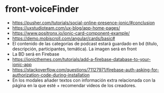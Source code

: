 # front-voiceFinder

- https://pusher.com/tutorials/social-online-presence-ionic/#conclusion
- https://uxstudioteam.com/ux-blog/app-home-pages/
- https://www.positronx.io/ionic-card-component-example/
- https://demo.mobiscroll.com/angular/cards/basic#
- El contenido de las categorías de podcast estará guardado en bd (título, descripción, participantes, temática). La imagen será en front
- La BD será en Firebase
- https://ionicthemes.com/tutorials/add-a-firebase-database-to-your-ionic-app
- https://stackoverflow.com/questions/71127971/firebase-auth-asking-for-authorization-code-during-installation
- En los modales añader textos con información extra relacionada con la página en la que esté + recomendar videos de los creadores.
